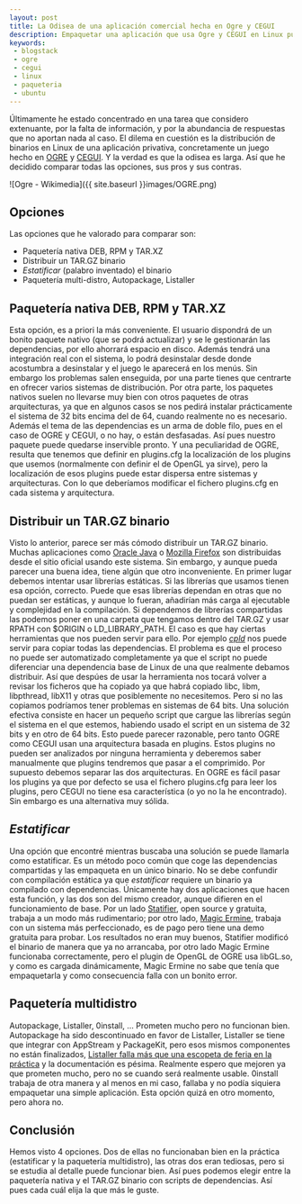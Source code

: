 ```yaml
---
layout: post
title: La Odisea de una aplicación comercial hecha en Ogre y CEGUI
description: Empaquetar una aplicación que usa Ogre y CEGUI en Linux puede ser muy complejo
keywords:
 - blogstack
 - ogre
 - cegui
 - linux
 - paqueteria
 - ubuntu
---
```


Últimamente he estado concentrado en una tarea que considero extenuante, por la falta de información, y por la abundancia de respuestas que no aportan nada al caso. El dilema en cuestión es la distribución de binarios en Linux de una aplicación privativa, concretamente un juego hecho en [OGRE](http://ogre3d.org) y [CEGUI](http://cegui.org.uk). Y la verdad es que la odisea es larga. Así que he decidido comparar todas las opciones, sus pros y sus contras.

![Ogre - Wikimedia]({{ site.baseurl }}images/OGRE.png)

## Opciones

Las opciones que he valorado para comparar son:

 * Paquetería nativa DEB, RPM y TAR.XZ
 * Distribuir un TAR.GZ binario
 * *Estatificar* (palabro inventado) el binario
 * Paquetería multi-distro, Autopackage, Listaller

## Paquetería nativa DEB, RPM y TAR.XZ

Esta opción, es a priori la más conveniente. El usuario dispondrá de un bonito paquete nativo (que se podrá actualizar) y se le gestionarán las dependencias, por ello ahorrará espacio en disco. Además tendrá una integración real con el sistema, lo podrá desinstalar desde donde acostumbra a desinstalar y el juego le aparecerá en los menús. Sin embargo los problemas salen enseguida, por una parte tienes que centrarte en ofrecer varios sistemas de distribución. Por otra parte, los paquetes nativos suelen no llevarse muy bien con otros paquetes de otras arquitecturas, ya que en algunos casos se nos pedirá instalar prácticamente el sistema de 32 bits encima del de 64, cuando realmente no es necesario. Además el tema de las dependencias es un arma de doble filo, pues en el caso de OGRE y CEGUI, o no hay, o están desfasadas. Así pues nuestro paquete puede quedarse inservible pronto. Y una peculiaridad de OGRE, resulta que tenemos que definir en plugins.cfg la localización de los plugins que usemos (normalmente con definir el de OpenGL ya sirve), pero la localización de esos plugins puede estar dispersa entre sistemas y arquitecturas. Con lo que deberíamos modificar el fichero plugins.cfg en cada sistema y arquitectura.

## Distribuir un TAR.GZ binario

Visto lo anterior, parece ser más cómodo distribuir un TAR.GZ binario. Muchas aplicaciones como [Oracle Java](http://java.com) o [Mozilla Firefox](http://getfirefox.com) son distribuidas desde el sitio oficial usando este sistema. Sin embargo, y aunque pueda parecer una buena idea, tiene algún que otro inconveniente. En primer lugar debemos intentar usar librerías estáticas. Si las librerías que usamos tienen esa opción, correcto. Puede que esas librerías dependan en otras que no puedan ser estáticas, y aunque lo fueran, añadirían más carga al ejecutable y complejidad en la compilación. Si dependemos de librerías compartidas las podemos poner en una carpeta que tengamos dentro del TAR.GZ y usar RPATH con $ORIGIN o LD\_LIBRARY\_PATH. El caso es que hay ciertas herramientas que nos pueden servir para ello. Por ejemplo [_cpld_](http://codevarium.gameka.com.br/deploying-cc-linux-applications-supporting-both-32-bit-and-64-bit/) nos puede servir para copiar todas las dependencias. El problema es que el proceso no puede ser automatizado completamente ya que el script no puede diferenciar una dependencia base de Linux de una que realmente debamos distribuir. Así que despúes de usar la herramienta nos tocará volver a revisar los ficheros que ha copiado ya que habrá copiado libc, libm, libpthread, libX11 y otras que posiblemente no necesitemos. Pero si no las copiamos podríamos tener problemas en sistemas de 64 bits. Una solución efectiva consiste en hacer un pequeño script que cargue las librerías según el sistema en el que estemos, habiendo usado el script en un sistema de 32 bits y en otro de 64 bits. Esto puede parecer razonable, pero tanto OGRE como CEGUI usan una arquitectura basada en plugins. Estos plugins no pueden ser analizados por ninguna herramienta y deberemos saber manualmente que plugins tendremos que pasar a  el comprimido. Por supuesto debemos separar las dos arquitecturas. En OGRE es fácil pasar los plugins ya que por defecto se usa el fichero plugins.cfg para leer los plugins, pero CEGUI no tiene esa característica (o yo no la he encontrado). Sin embargo es una alternativa muy sólida.

## _Estatificar_

Una opción que encontré mientras buscaba una solución se puede llamarla como estatificar. Es un método poco común que coge las dependencias compartidas y las empaqueta en un único binario. No se debe confundir con compilación estática ya que _estatificar_ requiere un binario ya compilado con dependencias. Únicamente hay dos aplicaciones que hacen esta función, y las dos son del mismo creador, aunque difieren en el funcionamiento de base. Por un lado [Statifier](http://statifier.sourceforge.net/), open source y gratuita, trabaja a un modo más rudimentario; por otro lado, [Magic Ermine](http://www.magicermine.com), trabaja con un sistema más perfeccionado, es de pago pero tiene una demo gratuita para probar. Los resultados no eran muy buenos, Statifier modificó el binario de manera que ya no arrancaba, por otro lado Magic Ermine funcionaba correctamente, pero el plugin de OpenGL de OGRE usa libGL.so, y como es cargada dinámicamente, Magic Ermine no sabe que tenía que empaquetarla y como consecuencia falla con un bonito error.

## Paquetería multidistro

Autopackage, Listaller, 0install, ... Prometen mucho pero no funcionan bien. Autopackage ha sido descontinuado en favor de Listaller, Listaller se tiene que integrar con AppStream y PackageKit, pero esos mismos componentes no están finalizados, [Listaller falla más que una escopeta de feria en la práctica](https://bugs.launchpad.net/listaller/+bug/1361686) y la documentación es pésima. Realmente espero que mejoren ya que prometen mucho, pero no se cuando será realmente usable. 0install trabaja de otra manera y al menos en mi caso, fallaba y no podía siquiera empaquetar una simple aplicación. Esta opción quizá en otro momento, pero ahora no.

## Conclusión

Hemos visto 4 opciones. Dos de ellas no funcionaban bien en la práctica (estatificar y la paquetería multidistro), las otras dos eran tediosas, pero si se estudia al detalle puede funcionar bien. Así pues podemos elegir entre la paquetería nativa y el TAR.GZ binario con scripts de dependencias. Así pues cada cuál elija la que más le guste.
